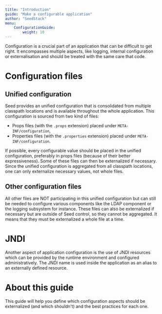 ```yaml
---
title: "Introduction"
guide: "Make a configurable application"
author: "SeedStack"
menu:
    ConfigurationGuide:
        weight: 10
---
```


Configuration is a crucial part of an application that can be difficult to get right. It encompasses multiple aspects,
like logging, internal configuration or externalisation and should be treated with the same care that code.

# Configuration files

## Unified configuration
Seed provides an unified configuration that is consolidated from multiple classpath locations and is available throughout
the whole application. This configuration is sourced from two kind of files:
  
  * Props files (with the `.props` extension) placed under `META-INF/configuration`,
  * Properties files (with the `.properties` extension) placed under `META-INF/configuration`.

If possible, every configurable value should be placed in the unified configuration, preferably in props files (because
of their better expressiveness). Some of these files can then be externalized if necessary. Since the unified configuration
is aggregated from all classpath locations, one can only externalize necessary values, not whole files.

  
## Other configuration files
All other files are NOT participating in this unified configuration but can still be needed to configure various components
like the LDAP component or the logging subsystem for instance. These files can also be externalized if necessary but are
outside of Seed control, so they cannot be aggregated. It means that they must be externalized a whole file at a time.
 
# JNDI
Another aspect of application configuration is the use of JNDI resources which can be provided by the runtime environment
and configured administratively. The JNDI name is used inside the application as an alias to an externally defined resource.
 
# About this guide 

This guide will help you define which configuration aspects should be externalized (and which shouldn't) and the
best practices for each one.